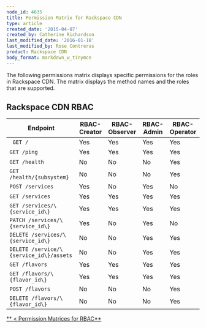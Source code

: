 ```yaml
---
node_id: 4635
title: Permission Matrix for Rackspace CDN
type: article
created_date: '2015-04-07'
created_by: Catherine Richardson
last_modified_date: '2016-01-18'
last_modified_by: Rose Contreras
product: Rackspace CDN
body_format: markdown_w_tinymce
---
```


The following permissions matrix displays specific permissions for the roles in Rackspace CDN. The matrix displays the method names and the roles that are supported.

## Rackspace CDN RBAC

Endpoint | RBAC-Creator | RBAC-Observer | RBAC-Admin | RBAC-Operator
--- | --- | --- | --- | ---
``` GET /``` | Yes | Yes | Yes | Yes
```GET /ping``` | Yes | Yes | Yes | Yes
```GET /health``` | No | No | No | Yes
```GET /health/{subsystem}``` | No | No | No | Yes
```POST /services``` | Yes | No | Yes | No
```GET /services``` | Yes | Yes | Yes | Yes
```GET /services/\{service_id\}``` | Yes | Yes | Yes | Yes
```PATCH /services/\{service_id\}``` | Yes | No | Yes | No
```DELETE /services/\{service_id\}``` | No | No | Yes | Yes
```DELETE /service/\{service_id\}/assets``` | No | No | Yes | Yes
```GET /flavors``` | Yes | Yes | Yes | Yes
```GET /flavors/\{flavor_id\}``` | Yes | Yes | Yes | Yes
```POST /flavors``` | No | No | No | Yes
```DELETE /flavors/\{flavor_id\}``` | No | No | No | Yes

[** &lt; Permission Matrices for RBAC**](/how-to/permissions-matrix-for-role-based-access-control-rbac)
